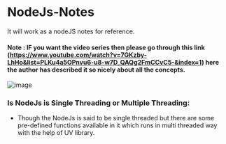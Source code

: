 # NodeJs-Notes
It will work as a nodeJS notes for reference.
#### Note : IF you want the video series then please go through this link (https://www.youtube.com/watch?v=7GKzby-LhHo&list=PLKu4a5OPnvu6-u8-w7D_QAQg2FmCCvC5-&index=1) here the author has described it so nicely about all the concepts.

![image](https://user-images.githubusercontent.com/8691837/115772225-7a925b80-a3cc-11eb-9f2e-230e5904c652.png)

### Is NodeJs is Single Threading or Multiple Threading:
* Though the NodeJs is said to be single threaded but there are some pre-defined functions available in it which runs in multi threaded way with the help of UV library.
